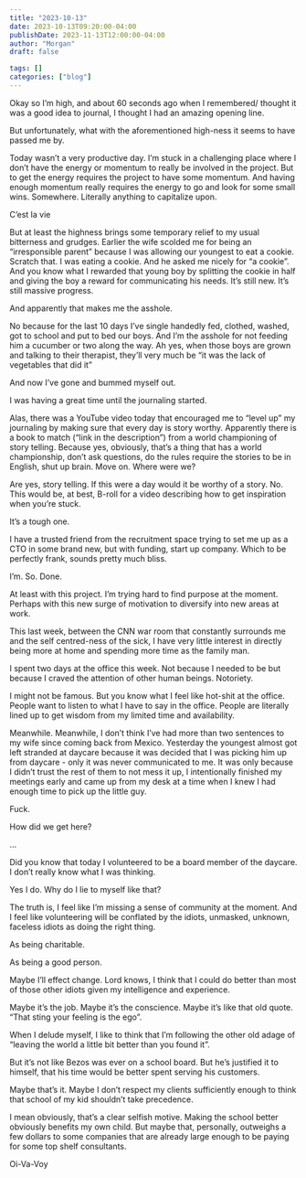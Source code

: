 ```yaml
---
title: "2023-10-13"
date: 2023-10-13T09:20:00-04:00
publishDate: 2023-11-13T12:00:00-04:00
author: "Morgan"
draft: false

tags: []
categories: ["blog"]
---
```


Okay so I’m high, and about 60 seconds ago when I remembered/ thought it was a good idea to journal, I thought I had an amazing opening line.

But unfortunately, what with the aforementioned high-ness it seems to have passed me by.

Today wasn’t a very productive day. I’m stuck in a challenging place where I don’t have the energy or momentum to really be involved in the project. But to get the energy requires the project to have some momentum. And having enough momentum really requires the energy to go and look for some small wins. Somewhere. Literally anything to capitalize upon.

C’est la vie

But at least the highness brings some temporary relief to my usual bitterness and grudges. Earlier the wife scolded me for being an “irresponsible parent” because I was allowing our youngest to eat a cookie. Scratch that. I was eating a cookie. And he asked me nicely for “a cookie”. And you know what I rewarded that young boy by splitting the cookie in half and giving the boy a reward for communicating his needs. It’s still new. It’s still massive progress.

And apparently that makes me the asshole.

No because for the last 10 days I’ve single handedly fed, clothed, washed, got to school and put to bed our boys. And I’m the asshole for not feeding him a cucumber or two along the way. Ah yes, when those boys are grown and talking to their therapist, they’ll very much be “it was the lack of vegetables that did it”

And now I’ve gone and bummed myself out.

I was having a great time until the journaling started.

Alas, there was a YouTube video today that encouraged me to “level up” my journaling by making sure that every day is story worthy. Apparently there is a book to match (“link in the description”) from a world championing of story telling. Because yes, obviously, that’s a thing that has a world championship, don’t ask questions, do the rules require the stories to be in English, shut up brain. Move on. Where were we?

Are yes, story telling. If this were a day would it be worthy of a story. No. This would be, at best, B-roll for a video describing how to get inspiration when you’re stuck.

It’s a tough one.

I have a trusted friend from the recruitment space trying to set me up as a CTO in some brand new, but with funding, start up company. Which to be perfectly frank, sounds pretty much bliss.

I’m. So. Done.

At least with this project. I’m trying hard to find purpose at the moment. Perhaps with this new surge of motivation to diversify into new areas at work.

This last week, between the CNN war room that constantly surrounds me and the self centred-ness of the sick, I have very little interest in directly being more at home and spending more time as the family man.

I spent two days at the office this week. Not because I needed to be but because I craved the attention of other human beings. Notoriety.

I might not be famous. But you know what I feel like hot-shit at the office. People want to listen to what I have to say in the office. People are literally lined up to get wisdom from my limited time and availability.

Meanwhile.  Meanwhile, I don’t think I’ve had more than two sentences to my wife since coming back from Mexico. Yesterday the youngest almost got left stranded at daycare because it was decided that I was picking him up from daycare - only it was never communicated to me. It was only because I didn’t trust the rest of them to not mess it up, I intentionally finished my meetings early and came up from my desk at a time when I knew I had enough time to pick up the little guy.

Fuck.

How did we get here?

…

Did you know that today I volunteered to be a board member of the daycare. I don’t really know what I was thinking.

Yes I do. Why do I lie to myself like that?

The truth is, I feel like I’m missing a sense of community at the moment. And I feel like volunteering will be conflated by the idiots, unmasked, unknown, faceless idiots as doing the right thing.

As being charitable.

As being a good person.

Maybe I’ll effect change. Lord knows, I think that I could do better than most of those other idiots given my intelligence and experience.

Maybe it’s the job. Maybe it’s the conscience. Maybe it’s like that old quote. “That sting your feeling is the ego”.

When I delude myself, I like to think that I’m following the other old adage of “leaving the world a little bit better than you found it”.

But it’s not like Bezos was ever on a school board. But he’s justified it to himself, that his time would be better spent serving his customers.

Maybe that’s it. Maybe I don’t respect my clients sufficiently enough to think that school of my kid shouldn’t take precedence.

I mean obviously, that’s a clear selfish motive. Making the school better obviously benefits my own child. But maybe that, personally, outweighs a few dollars to some companies that are already large enough to be paying for some top shelf consultants.

Oi-Va-Voy
